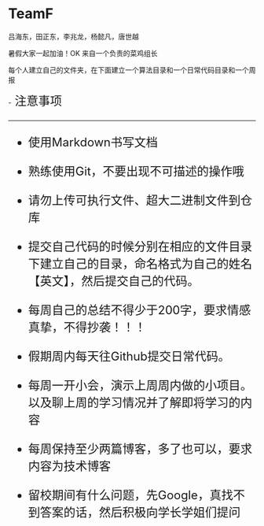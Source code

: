 # TeamF
吕海东，田正东，李兆龙，杨懿凡，唐世越

暑假大家一起加油！OK
来自一个负责的菜鸡组长

每个人建立自己的文件夹，在下面建立一个算法目录和一个日常代码目录和一个周报

-<font size = 5> 注意事项
***
- 使用Markdown书写文档
- 熟练使用Git，不要出现不可描述的操作哦
- 请勿上传可执行文件、超大二进制文件到仓库
- 提交自己代码的时候分别在相应的文件目录下建立自己的目录，命名格式为自己的姓名【英文】，然后提交自己的代码。
- 每周自己的总结不得少于200字，要求情感真挚，不得抄袭！！！
- 假期周内每天往Github提交日常代码。
- 每周一开小会，演示上周周内做的小项目。以及聊上周的学习情况并了解即将学习的内容

- 每周保持至少两篇博客，多了也可以，要求内容为技术博客
- 留校期间有什么问题，先Google，真找不到答案的话，然后积极向学长学姐们提问
